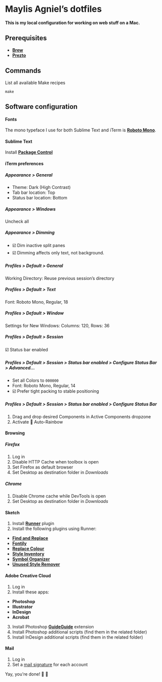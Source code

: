 # Maylis Agniel’s dotfiles
**This is my local configuration for working on web stuff on a Mac.**

## Prerequisites
- [**Brew**](https://brew.sh)
- [**Prezto**](https://github.com/sorin-ionescu/prezto)

## Commands
List all available Make recipes
```
make
```

## Software configuration

#### Fonts
The mono typeface I use for both Sublime Text and iTerm is [**Roboto Mono**](https://fonts.google.com/specimen/Roboto+Mono).

#### Sublime Text
Install [**Package Control**](https://packagecontrol.io/installation)

#### iTerm preferences
##### Appearance > General
- Theme: Dark (High Contrast)
- Tab bar location: Top
- Status bar location: Bottom

##### Appearance > Windows
Uncheck all

##### Appearance > Dimming
- ☑️ Dim inactive split panes
- ☑️ Dimming affects only text, not background.

##### Profiles > Default > General
Working Directory: Reuse previous session’s directory

##### Profiles > Default > Text
Font: Roboto Mono, Regular, 18

##### Profiles > Default > Window
Settings for New Windows: Columns: 120, Rows: 36

##### Profiles > Default > Session
☑️ Status bar enabled

##### Profiles > Default > Session > Status bar enabled > Configure Status Bar > Advanced…
- Set all Colors to `000000`
- Font: Roboto Mono, Regular, 14
- ☑️ Prefer tight packing to stable positioning

##### Profiles > Default > Session > Status bar enabled > Configure Status Bar
1. Drag and drop desired Components in Active Components dropzone
2. Activate 🌈 Auto-Rainbow

#### Browsing

##### Firefox
1. Log in
2. Disable HTTP Cache when toolbox is open
3. Set Firefox as default browser
4. Set Desktop as destination folder in *Downloads*

##### Chrome
1. Disable Chrome cache while DevTools is open
2. Set Desktop as destination folder in *Downloads*

#### Sketch
1. Install [**Runner**](https://sketchrunner.com) plugin
2. Install the following plugins using Runner:
  - [**Find and Replace**](https://github.com/thierryc/Sketch-Find-And-Replace)
  - [**Fontily**](https://github.com/partyka1/Fontily)
  - [**Replace Colour**](https://github.com/lewishowles/sketch-replace-colour)
  - [**Style Inventory**](https://github.com/getflourish/Sketch-Style-Inventory)
  - [**Symbol Organizer**](https://github.com/sonburn/symbol-organizer)
  - [**Unused Style Remover**](https://github.com/sonburn/unused-style-remover)

#### Adobe Creative Cloud
1. Log in
2. Install these apps:
  - **Photoshop**
  - **Illustrator**
  - **InDesign**
  - **Acrobat**
3. Install Photoshop [**GuideGuide**](https://guideguide.me/documentation/) extension
4. Install Photoshop additional scripts (find them in the related folder)
5. Install InDesign additional scripts (find them in the related folder)

#### Mail
1. Log in
2. Set a [mail signature](https://github.com/wearemd/wearemd_mail_signatures) for each account

Yay, you're done! 👏 👏
